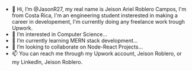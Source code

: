 - 👋 Hi, I’m @JasonR27, my real name is Jeison Ariel Roblero Campos, I'm from Costa Rica, I'm an engineering student insterested in making a career in developement, I'm currently doing any freelance work trough Upwork.
- 👀 I’m interested in Computer Science...
- 🌱 I’m currently learning MERN stack development...
- 💞️ I’m looking to collaborate on Node-React Projects... 
- 📫 You can reach me through my Upwork account, Jeison Roblero, or my LinkedIn, Jeison Roblero.

<!---
JasonR27/JasonR27 is a ✨ special ✨ repository because its `README.md` (this file) appears on your GitHub profile.
You can click the Preview link to take a look at your changes.
--->
